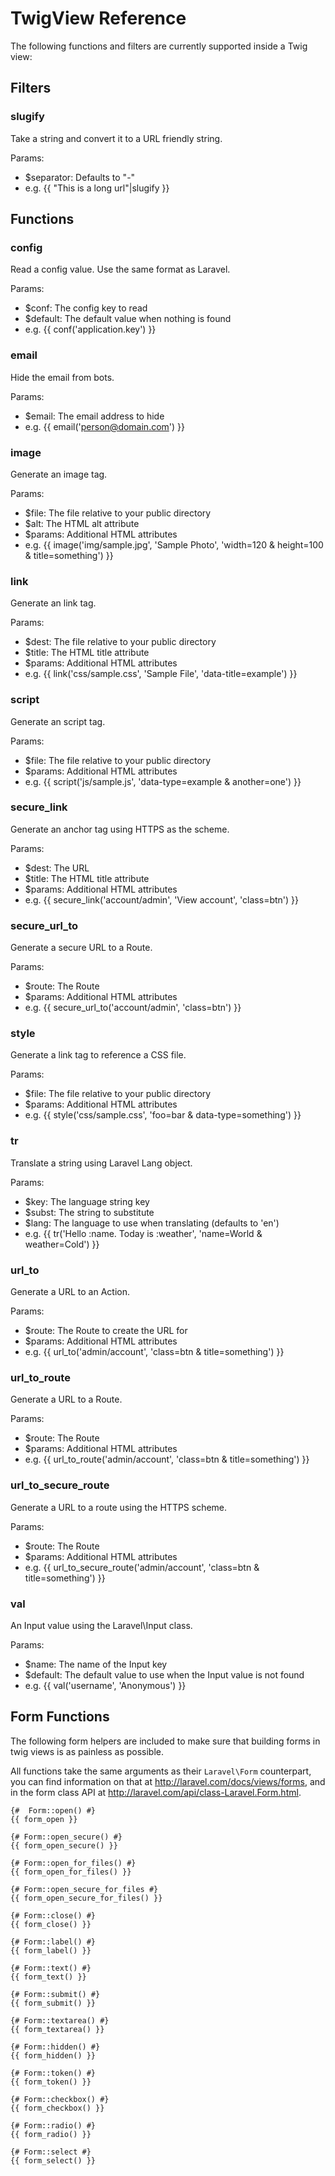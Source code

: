 # TwigView Reference #

The following functions and filters are currently supported inside a Twig view:

## Filters ##

### slugify ###

Take a string and convert it to a URL friendly string.

Params:

- $separator: Defaults to &quot;-&quot;
- e.g. {{ "This is a long url"|slugify }}

## Functions ##

### config ###

Read a config value. Use the same format as Laravel.

Params:

- $conf: The config key to read
- $default: The default value when nothing is found
- e.g. {{ conf('application.key') }}

### email ###

Hide the email from bots.

Params:

- $email: The email address to hide
- e.g. {{ email('person@domain.com') }}

### image ###

Generate an image tag.

Params:

- $file: The file relative to your public directory
- $alt: The HTML alt attribute
- $params: Additional HTML attributes
- e.g. {{ image('img/sample.jpg', 'Sample Photo', 'width=120 & height=100 & title=something') }}

### link ###

Generate an link tag.

Params:

- $dest: The file relative to your public directory
- $title: The HTML title attribute
- $params: Additional HTML attributes
- e.g. {{ link('css/sample.css', 'Sample File', 'data-title=example') }}

### script ###

Generate an script tag.

Params:

- $file: The file relative to your public directory
- $params: Additional HTML attributes
- e.g. {{ script('js/sample.js', 'data-type=example & another=one') }}

### secure_link ###

Generate an anchor tag using HTTPS as the scheme.

Params:

- $dest: The URL
- $title: The HTML title attribute
- $params: Additional HTML attributes
- e.g. {{ secure_link('account/admin', 'View account', 'class=btn') }}

### secure_url_to ###

Generate a secure URL to a Route.

Params:

- $route: The Route
- $params: Additional HTML attributes
- e.g. {{ secure_url_to('account/admin', 'class=btn') }}

### style ###

Generate a link tag to reference a CSS file.

Params:

- $file: The file relative to your public directory
- $params: Additional HTML attributes
- e.g. {{ style('css/sample.css', 'foo=bar & data-type=something') }}

### tr ###

Translate a string using Laravel Lang object.

Params:

- $key: The language string key
- $subst: The string to substitute
- $lang: The language to use when translating (defaults to 'en')
- e.g. {{ tr('Hello :name. Today is :weather', 'name=World & weather=Cold') }}

### url_to ###

Generate a URL to an Action.

Params:

- $route: The Route to create the URL for
- $params: Additional HTML attributes
- e.g. {{ url_to('admin/account', 'class=btn & title=something') }}

### url_to_route ###

Generate a URL to a Route.

Params:

- $route: The Route
- $params: Additional HTML attributes
- e.g. {{ url_to_route('admin/account', 'class=btn & title=something') }}

### url_to_secure_route ###

Generate a URL to a route using the HTTPS scheme.

Params:

- $route: The Route
- $params: Additional HTML attributes
- e.g. {{ url_to_secure_route('admin/account', 'class=btn & title=something') }}

### val ###

An Input value using the Laravel\Input class.

Params:

- $name: The name of the Input key
- $default: The default value to use when the Input value is not found
- e.g. {{ val('username', 'Anonymous') }}

## Form Functions ##

The following form helpers are included to make sure that building forms in twig views is as painless as possible.

All functions take the same arguments as their `Laravel\Form` counterpart, you can find information on that at http://laravel.com/docs/views/forms, and in the form class API at http://laravel.com/api/class-Laravel.Form.html.

```twig
{#  Form::open() #}
{{ form_open }}

{# Form::open_secure() #}
{{ form_open_secure() }}

{# Form::open_for_files() #}
{{ form_open_for_files() }}

{# Form::open_secure_for_files #}
{{ form_open_secure_for_files() }}

{# Form::close() #}
{{ form_close() }}

{# Form::label() #}
{{ form_label() }}

{# Form::text() #}
{{ form_text() }}

{# Form::submit() #}
{{ form_submit() }}

{# Form::textarea() #}
{{ form_textarea() }}

{# Form::hidden() #}
{{ form_hidden() }}

{# Form::token() #}
{{ form_token() }}

{# Form::checkbox() #}
{{ form_checkbox() }}

{# Form::radio() #}
{{ form_radio() }}

{# Form::select #}
{{ form_select() }}
```
